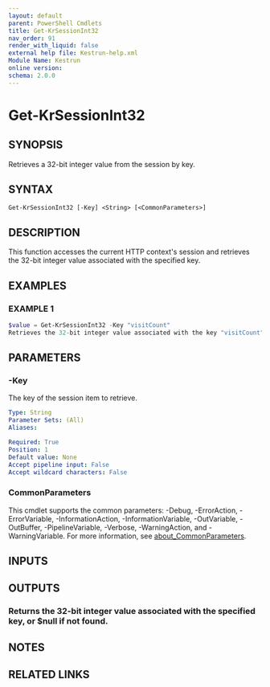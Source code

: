 ```yaml
---
layout: default
parent: PowerShell Cmdlets
title: Get-KrSessionInt32
nav_order: 91
render_with_liquid: false
external help file: Kestrun-help.xml
Module Name: Kestrun
online version:
schema: 2.0.0
---
```


# Get-KrSessionInt32

## SYNOPSIS
Retrieves a 32-bit integer value from the session by key.

## SYNTAX

```
Get-KrSessionInt32 [-Key] <String> [<CommonParameters>]
```

## DESCRIPTION
This function accesses the current HTTP context's session and retrieves the 32-bit integer value
associated with the specified key.

## EXAMPLES

### EXAMPLE 1
```powershell
$value = Get-KrSessionInt32 -Key "visitCount"
Retrieves the 32-bit integer value associated with the key "visitCount" from the session.
```

## PARAMETERS

### -Key
The key of the session item to retrieve.

```yaml
Type: String
Parameter Sets: (All)
Aliases:

Required: True
Position: 1
Default value: None
Accept pipeline input: False
Accept wildcard characters: False
```

### CommonParameters
This cmdlet supports the common parameters: -Debug, -ErrorAction, -ErrorVariable, -InformationAction, -InformationVariable, -OutVariable, -OutBuffer, -PipelineVariable, -Verbose, -WarningAction, and -WarningVariable. For more information, see [about_CommonParameters](http://go.microsoft.com/fwlink/?LinkID=113216).

## INPUTS

## OUTPUTS

### Returns the 32-bit integer value associated with the specified key, or $null if not found.
## NOTES

## RELATED LINKS
